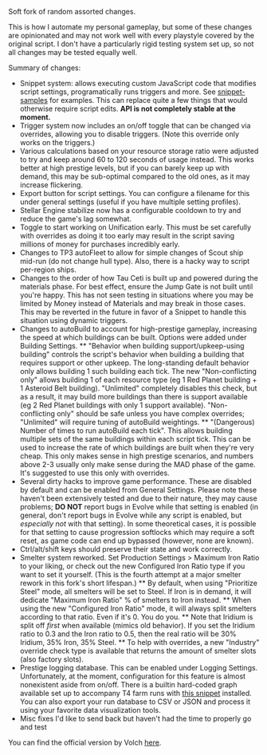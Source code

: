 Soft fork of random assorted changes.

This is how I automate my personal gameplay, but some of these changes are opinionated and may not work well with every playstyle covered by the original script. I don't have a particularly rigid testing system set up, so not all changes may be tested equally well.

Summary of changes:

* Snippet system: allows executing custom JavaScript code that modifies script settings, programatically runs triggers and more. See [snippet-samples](https://github.com/kewne7768/snippet-samples) for examples. This can replace quite a few things that would otherwise require script edits. **API is not completely stable at the moment.**
* Trigger system now includes an on/off toggle that can be changed via overrides, allowing you to disable triggers. (Note this override only works on the triggers.)
* Various calculations based on your resource storage ratio were adjusted to try and keep around 60 to 120 seconds of usage instead. This works better at high prestige levels, but if you can barely keep up with demand, this may be sub-optimal compared to the old ones, as it may increase flickering.
* Export button for script settings. You can configure a filename for this under general settings (useful if you have multiple setting profiles).
* Stellar Engine stabilize now has a configurable cooldown to try and reduce the game's lag somewhat.
* Toggle to start working on Unification early. This must be set carefully with overrides as doing it too early may result in the script saving millions of money for purchases incredibly early.
* Changes to TP3 autoFleet to allow for simple changes of Scout ship mid-run (do not change hull type). Also, there is a hacky way to script per-region ships.
* Changes to the order of how Tau Ceti is built up and powered during the materials phase. For best effect, ensure the Jump Gate is not built until you're happy. This has not seen testing in situations where you may be limited by Money instead of Materials and may break in those cases. This may be reverted in the future in favor of a Snippet to handle this situation using dynamic triggers.
* Changes to autoBuild to account for high-prestige gameplay, increasing the speed at which buildings can be built. Options were added under Building Settings.
** "Behavior when building support/upkeep-using building" controls the script's behavior when building a building that requires support or other upkeep. The long-standing default behavior only allows building 1 such building each tick. The new "Non-conflicting only" allows building 1 of each resource type (eg 1 Red Planet building + 1 Asteroid Belt building). "Unlimited" completely disables this check, but as a result, it may build more buildings than there is support available (eg 2 Red Planet buildings with only 1 support available). "Non-conflicting only" should be safe unless you have complex overrides; "Unlimited" will require tuning of autoBuild weightings.
** "(Dangerous) Number of times to run autoBuild each tick". This allows building multiple sets of the same buildings within each script tick. This can be used to increase the rate of which buildings are built when they're very cheap. This only makes sense in high prestige scenarios, and numbers above 2-3 usually only make sense during the MAD phase of the game. It's suggested to use this only with overrides.
* Several dirty hacks to improve game performance. These are disabled by default and can be enabled from General Settings. Please note these haven't been extensively tested and due to their nature, they may cause problems; **DO NOT** report bugs in Evolve while that setting is enabled (in general, don't report bugs in Evolve while any script is enabled, but _especially not_ with that setting). In some theoretical cases, it is possible for that setting to cause progression softlocks which may require a soft reset, as game code can end up bypassed (however, none are known).
* Ctrl/alt/shift keys should preserve their state and work correctly.
* Smelter system reworked. Set Production Settings > Maximum Iron Ratio to your liking, or check out the new Configured Iron Ratio type if you want to set it yourself. (This is the fourth attempt at a major smelter rework in this fork's short lifespan.)
** By default, when using "Prioritize Steel" mode, all smelters will be set to Steel. If Iron is in demand, it will dedicate "Maximum Iron Ratio" % of smelters to Iron instead.
** When using the new "Configured Iron Ratio" mode, it will always split smelters according to that ratio. Even if it's 0. You do you.
** Note that Iridium is split off *first* when available (mimics old behavior). If you set the Iridium ratio to 0.3 and the Iron ratio to 0.5, then the real ratio will be 30% Iridium, 35% Iron, 35% Steel.
** To help with overrides, a new "Industry" override check type is available that returns the amount of smelter slots (also factory slots).
* Prestige logging database. This can be enabled under Logging Settings. Unfortunately, at the moment, configuration for this feature is almost nonexistent aside from on/off. There is a builtin hard-coded graph available set up to accompany T4 farm runs with [this snippet](https://github.com/kewne7768/snippet-samples/blob/main/Prestige%20Log%20Milestones.js) installed. You can also export your run database to CSV or JSON and process it using your favorite data visualization tools.
* Misc fixes I'd like to send back but haven't had the time to properly go and test

You can find the official version by Volch [here](https://gist.github.com/Vollch/b1a5eec305558a48b7f4575d317d7dd1).
